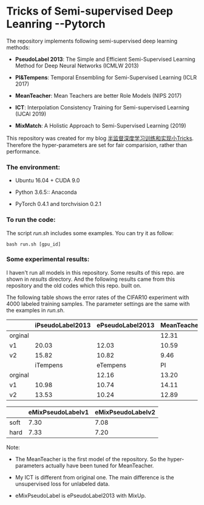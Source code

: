 # Tricks of Semi-supervised Deep Leanring --Pytorch

The repository implements following semi-supervised deep learning methods:

- **PseudoLabel 2013**: The Simple and Efficient Semi-Supervised Learning Method for Deep Neural Networks (ICMLW 2013)

- **PI&Tempens**: Temporal Ensembling for Semi-Supervised Learning (ICLR 2017)

- **MeanTeacher**: Mean Teachers are better Role Models (NIPS 2017)

- **ICT**: Interpolation Consistency Training for Semi-supervised Learning (IJCAI 2019)

- **MixMatch**: A Holistic Approach to Semi-Supervised Learning (2019)

This repository was created for my blog [半监督深度学习训练和实现小Tricks](https://zhuanlan.zhihu.com/p/100252944). Therefore the hyper-parameters are set for fair comparision, rather than performance.

### The environment:

- Ubuntu 16.04 + CUDA 9.0

- Python 3.6.5:: Anaconda

- PyTorch 0.4.1 and torchvision 0.2.1

### To run the code:

The script *run.sh* includes some examples. You can try it as follow:

```shell
bash run.sh [gpu_id]
```

### Some experimental results:

I haven't run all models in this repository. Some results of this repo. are shown in *results* directory. And the following results came from this repository and the old codes which this repo. built on.

The following table shows the error rates of the CIFAR10 experiment with 4000 labeled training samples. The parameter settings are the same with the examples in *run.sh*.

|        | iPseudoLabel2013 | ePseudoLabel2013 | MeanTeacher | MixMatch |
|------- | ---------------- | ---------------- | ----------- | -------- |
|orginal |                  |                  | 12.31       | 6.24     |
| v1     | 20.03            | 12.03            | 10.59       | 6.70     |
| v2     | 15.82            | 10.82            |  9.46       | 6.89     |
|        | iTempens         | eTempens         | PI          | ICT\*    |
|orginal |                  | 12.16            | 13.20       | 7.29     |
| v1     | 10.98            | 10.74            | 14.11       | 7.12     |
| v2     | 13.53            | 10.24            | 12.89       | 6.74     |


|        | eMixPseudoLabelv1 | eMixPseudoLabelv2 |
|------- | ----------------- | ----------------- |
| soft   | 7.30              | 7.08              |
| hard   | 7.33              | 7.20              |

Note:

- The MeanTeacher is the first model of the repository. So the hyper-parameters actually have been tuned for MeanTeacher.

- My ICT is different from original one. The main difference is the unsupervised loss for unlabeled data.

- eMixPseudoLabel is ePseudoLabel2013 with MixUp.
